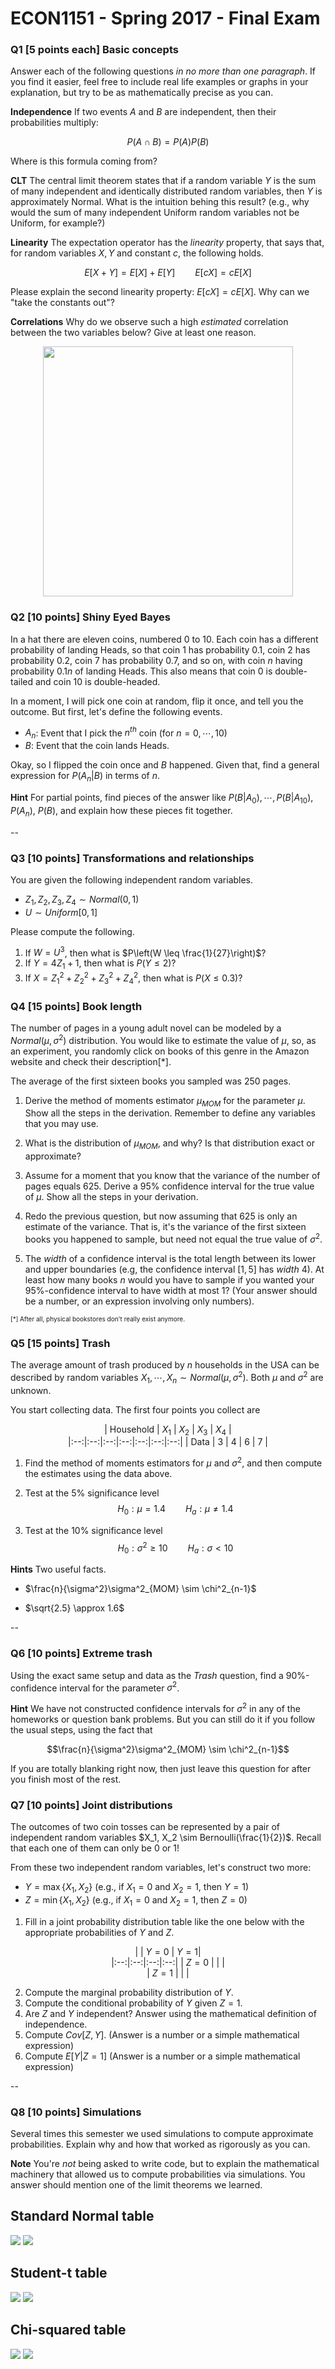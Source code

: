 # ECON1151 - Spring 2017 - Final Exam


### Q1 [5 points each] Basic concepts 

Answer each of the following questions *in no more than one paragraph*. If you find it easier, feel free to include real life examples or graphs in your explanation, but try to be as mathematically precise as you can.


<b>Independence</b> If two events $A$ and $B$ are independent, then their probabilities multiply:

 $$P(A \cap B) = P(A)P(B)$$ 
 
Where is this formula coming from? 

<b>CLT</b> The central limit theorem states that if a random variable $Y$ is the sum of many independent and identically distributed random variables, then $Y$ is approximately Normal. What is the intuition behing this result? (e.g., why would the sum of many independent Uniform random variables not be Uniform, for example?)

<b>Linearity</b> The expectation operator has the *linearity* property, that says that, for random variables $X,Y$ and constant $c$, the following holds.

$$E[X + Y] = E[X] + E[Y] \qquad E[cX] = cE[X]$$ 

Please explain the second linearity property: $E[cX] = cE[X]$. Why can we "take the constants out"?

<b>Correlations</b> Why do we observe such a high *estimated* correlation between the two variables below? Give at least one reason.

<center>
<img src="correlations.png" width = 400>
</center>

<div style="page-break-after: always;"></div>

### Q2 [10 points] Shiny Eyed Bayes

In a hat there are eleven coins, numbered 0 to 10. Each coin has a different probability of landing Heads, so that coin 1 has probability $0.1$, coin 2 has probability $0.2$, coin 7 has probability $0.7$, and so on, with coin $n$ having probability $0.1n$ of landing Heads. This also means that coin 0 is double-tailed and coin 10 is double-headed.

In a moment, I will pick one coin at random, flip it once, and tell you the outcome. But first, let's define the following events.

+ $A_n$: Event that I pick the $n^{th}$ coin (for $n = 0,\cdots, 10$)
+ $B$:  Event that the coin lands Heads.

Okay, so I flipped the coin once and $B$ happened. Given that, find a general expression for $P(A_n | B)$ in terms of $n$.

<b>Hint</b> For partial points, find pieces of the answer like $P(B|A_0), \cdots, P(B|A_{10})$, $P(A_n)$, $P(B)$, and explain how these pieces fit together.

--

### Q3 [10 points] Transformations and relationships

You are given the following independent random variables.

+ $Z_1, Z_2, Z_3, Z_4 \sim Normal(0,1)$ 
+ $U \sim Uniform[0,1]$ 

Please compute the following.

1. If $W = U^3$, then what is $P\left(W \leq \frac{1}{27}\right)$?
2. If $Y = 4Z_1 + 1$, then what is $P(Y \leq 2)$?
3. If $X = Z_1^2 + Z_2^2 + Z_3^2 + Z_4^2$, then what is $P(X \leq 0.3)$?


<div style="page-break-after: always;"></div>

### Q4 [15 points] Book length 

The number of pages in a young adult novel can be modeled by a $Normal(\mu, \sigma^2)$ distribution. You would like to estimate the value of $\mu$, so, as an experiment, you randomly click on books of this genre in the Amazon website and check their description[*]. 

The average of the first sixteen books you sampled was 250 pages.

1. Derive the method of moments estimator $\mu_{MOM}$ for the parameter $\mu$. Show all the steps in the derivation. Remember to define any variables that you may use.

2. What is the distribution of $\mu_{MOM}$, and why? Is that distribution exact or approximate?

3. Assume for a moment that you know that the variance of the number of pages equals 625. Derive a 95% confidence interval for the true value of $\mu$. Show all the steps in your derivation.

4. Redo the previous question, but now assuming that 625 is only an estimate of the variance. That is, it's the variance of the first sixteen books you happened to sample, but need not equal the true value of $\sigma^2$.

5. The *width* of a confidence interval is the total length between its lower and upper boundaries (e.g, the confidence interval $[1,5]$ has *width* 4). At least how many books $n$ would you have to sample if you wanted your 95%-confidence interval to have width at most 1? (Your answer should be a number, or an expression involving only numbers).


<font size=1>[*] After all, physical bookstores don't really exist anymore.</font>


<div style="page-break-after: always;"></div>
 
### Q5 [15 points] Trash 

The average amount of trash produced by $n$ households in the USA can be described by random variables $X_1, \cdots, X_n \sim Normal(\mu, \sigma^2)$. Both $\mu$ and $\sigma^2$ are unknown. 

You start collecting data. The first four points you collect are

<center>

| Household | $X_1$ | $X_2$ | $X_3$ | $X_4$ |  
|:--:|:--:|:--:|:--:|:--:|:--:|:--:|
| Data | 3 | 4 | 6 | 7 |

</center>

1) Find the method of moments estimators for $\mu$ and $\sigma^2$, and then compute the estimates using the data above.

2) Test at the 5% significance level
$$H_0: \mu = 1.4 \qquad H_a: \mu \neq 1.4$$

2) Test at the 10% significance level
$$H_0: \sigma^2 \geq 10 \qquad H_a: \sigma < 10$$

<b>Hints</b> Two useful facts. 

+ $\frac{n}{\sigma^2}\sigma^2_{MOM} \sim \chi^2_{n-1}$

+ $\sqrt{2.5} \approx 1.6$ 

--

### Q6 [10 points] Extreme trash

Using the exact same setup and data as the *Trash* question, find a 90%-confidence interval for the parameter $\sigma^2$.

<b>Hint</b> We have not constructed confidence intervals for $\sigma^2$ in any of the homeworks or question bank problems. But you can still do it if you follow the usual steps, using the fact that

$$\frac{n}{\sigma^2}\sigma^2_{MOM} \sim \chi^2_{n-1}$$

If you are totally blanking right now, then just leave this question for after you finish most of the rest.

<div style="page-break-after: always;"></div>

### Q7 [10 points] Joint distributions

The outcomes of two coin tosses can be represented by a pair of independent random variables $X_1, X_2 \sim Bernoulli(\frac{1}{2})$. Recall that each one of them can only be 0 or 1!

From these two independent random variables, let's construct two more:

+ $Y = \max\{X_1, X_2\}$ (e.g., if $X_1 = 0$ and $X_2 = 1$, then $Y = 1$)
+ $Z = \min\{X_1, X_2\}$ (e.g., if $X_1 = 0$ and $X_2 = 1$, then $Z = 0$)

1) Fill in a joint probability distribution table like the one below with the appropriate probabilities of $Y$ and $Z$.

<center>

|  | $Y = 0$ | $Y = 1$|  
|:--:|:--:|:--:|:--:|
| $Z = 0$ |   |  |  
| $Z = 1$ |  |   | 

</center>

2) Compute the marginal probability distribution of $Y$.
3) Compute the conditional probability of $Y$ given $Z = 1$.
4) Are $Z$ and $Y$ independent? Answer using the mathematical definition of independence.
5) Compute $Cov[Z,Y]$. (Answer is a number or a simple mathematical expression)
6) Compute $E[Y | Z = 1]$ (Answer is a number or a simple mathematical expression)

--

### Q8 [10 points] Simulations

Several times this semester we used simulations to compute approximate probabilities. Explain why and how that worked as rigorously as you can.

<b>Note</b> You're *not* being asked to write code, but to explain the mathematical machinery that allowed us to compute probabilities via simulations. You answer should mention one of the limit theorems we learned.


<div style="page-break-after: always;"></div>

## Standard Normal table

<img src="normal1.png">

<img src="normal_examples.png">

<div style="page-break-after: always;"></div>

## Student-t table

<img src="t1.png">

<img src="t_examples.png">

<div style="page-break-after: always;"></div>

## Chi-squared table

<img src="chi21.png">


<img src="chi2_examples.png">


